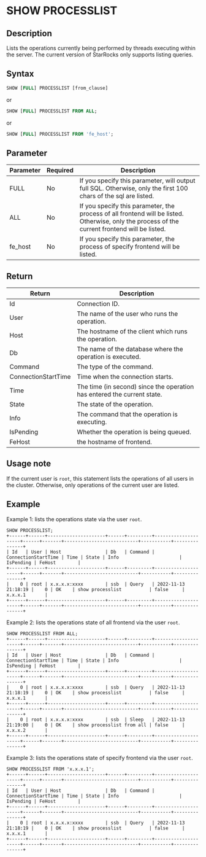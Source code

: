 # SHOW PROCESSLIST

## Description

Lists the operations currently being performed by threads executing within the server. The current version of StarRocks only supports listing queries.

## Syntax

```SQL
SHOW [FULL] PROCESSLIST [from_clause]
```
or

```SQL
SHOW [FULL] PROCESSLIST FROM ALL;
```

or 

```SQL
SHOW [FULL] PROCESSLIST FROM 'fe_host';
```

## Parameter

| Parameter | Required | Description                                                                                                                                    |
|-----------| -------- |------------------------------------------------------------------------------------------------------------------------------------------------|
| FULL      | No       | If you specify this parameter, will output full SQL. Otherwise, only the first 100 chars of the sql are listed.                                |
| ALL       | No       | If you specify this parameter, the process of all frontend will be listed. Otherwise, only the process of the current frontend will be listed. |
| fe_host   | No       | If you specify this parameter, the process of specify frontend will be listed.  |

## Return

| Return              | Description                                                            |
|---------------------|------------------------------------------------------------------------|
| Id                  | Connection ID.                                                         |
| User                | The name of the user who runs the operation.                           |
| Host                | The hostname of the client which runs the operation.                   |
| Db                  | The name of the database where the operation is executed.              |
| Command             | The type of the command.                                               |
| ConnectionStartTime | Time when the connection starts.                                       |
| Time                | The time (in second) since the operation has entered the current state. |
| State               | The state of the operation.                                            |
| Info                | The command that the operation is executing.                           |
| IsPending           | Whether the operation is being queued.                                 |
| FeHost              | the hostname of frontend.                                              |

## Usage note

If the current user is `root`, this statement lists the operations of all users in the cluster. Otherwise, only operations of the current user are listed.

## Example

Example 1: lists the operations state via the user `root`.

```Plain
SHOW PROCESSLIST;
+------+------+---------------------+------+---------+---------------------+------+-------+---------------------------+-----------+---------------+
| Id   | User | Host                | Db   | Command | ConnectionStartTime | Time | State | Info                      | IsPending | FeHost        |
+------+------+---------------------+------+---------+---------------------+------+-------+---------------------------+-----------+---------------+
|    0 | root | x.x.x.x:xxxx        | ssb  | Query   | 2022-11-13 21:18:19 |    0 | OK    | show processlist          | false     | x.x.x.1       |
+------+------+---------------------+------+---------+---------------------+------+-------+---------------------------+-----------+---------------+
```

Example 2: lists the operations state of all frontend via the user `root`.

```Plain
SHOW PROCESSLIST FROM ALL;
+------+------+---------------------+------+---------+---------------------+------+-------+---------------------------+-----------+---------------+
| Id   | User | Host                | Db   | Command | ConnectionStartTime | Time | State | Info                      | IsPending | FeHost        |
+------+------+---------------------+------+---------+---------------------+------+-------+---------------------------+-----------+---------------+
|    0 | root | x.x.x.x:xxxx        | ssb  | Query   | 2022-11-13 21:18:19 |    0 | OK    | show processlist          | false     | x.x.x.1       |
+------+------+---------------------+------+---------+---------------------+------+-------+---------------------------+-----------+---------------+
|    0 | root | x.x.x.x:xxxx        | ssb  | Sleep   | 2022-11-13 21:19:00 |    0 | OK    | show processlist from all | false     | x.x.x.2       |
+------+------+---------------------+------+---------+---------------------+------+-------+---------------------------+-----------+---------------+
```

Example 3: lists the operations state of specify frontend via the user `root`.

```Plain
SHOW PROCESSLIST FROM 'x.x.x.1';
+------+------+---------------------+------+---------+---------------------+------+-------+---------------------------+-----------+---------------+
| Id   | User | Host                | Db   | Command | ConnectionStartTime | Time | State | Info                      | IsPending | FeHost        |
+------+------+---------------------+------+---------+---------------------+------+-------+---------------------------+-----------+---------------+
|    0 | root | x.x.x.x:xxxx        | ssb  | Query   | 2022-11-13 21:18:19 |    0 | OK    | show processlist          | false     | x.x.x.1       |
+------+------+---------------------+------+---------+---------------------+------+-------+---------------------------+-----------+---------------+
```
